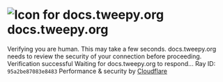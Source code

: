 # ![Icon for docs.tweepy.org](https://docs.tweepy.org/favicon.ico)docs.tweepy.org
Verifying you are human. This may take a few seconds.
docs.tweepy.org needs to review the security of your connection before proceeding.
Verification successful
Waiting for docs.tweepy.org to respond...
Ray ID: `95a2be87083e8483`
Performance & security by [Cloudflare](https://www.cloudflare.com?utm_source=challenge&utm_campaign=m)
